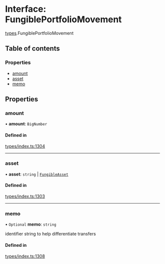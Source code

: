 # Interface: FungiblePortfolioMovement

[types](../wiki/types).FungiblePortfolioMovement

## Table of contents

### Properties

- [amount](../wiki/types.FungiblePortfolioMovement#amount)
- [asset](../wiki/types.FungiblePortfolioMovement#asset)
- [memo](../wiki/types.FungiblePortfolioMovement#memo)

## Properties

### amount

• **amount**: `BigNumber`

#### Defined in

[types/index.ts:1304](https://github.com/PolymeshAssociation/polymesh-sdk/blob/079537ad/src/types/index.ts#L1304)

___

### asset

• **asset**: `string` \| [`FungibleAsset`](../wiki/api.entities.Asset.Fungible.FungibleAsset)

#### Defined in

[types/index.ts:1303](https://github.com/PolymeshAssociation/polymesh-sdk/blob/079537ad/src/types/index.ts#L1303)

___

### memo

• `Optional` **memo**: `string`

identifier string to help differentiate transfers

#### Defined in

[types/index.ts:1308](https://github.com/PolymeshAssociation/polymesh-sdk/blob/079537ad/src/types/index.ts#L1308)
